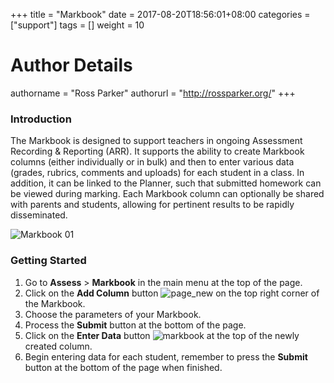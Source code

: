 +++
title = "Markbook"
date = 2017-08-20T18:56:01+08:00
categories = ["support"]
tags = []
weight = 10
# Author Details
authorname = "Ross Parker"
authorurl = "http://rossparker.org/"
+++

### Introduction

The Markbook is designed to support teachers in ongoing Assessment Recording & Reporting (ARR). It supports the ability to create Markbook columns (either individually or in bulk) and then to enter various data (grades, rubrics, comments and uploads) for each student in a class. In addition, it can be linked to the Planner, such that submitted homework can be viewed during marking. Each Markbook column can optionally be shared with parents and students, allowing for pertinent results to be rapidly disseminated.

![Markbook 01](https://gibbonedu.org/wp-content/uploads/2014/02/Markbook-01.png)

### Getting Started

1.  Go to **Assess** > **Markbook** in the main menu at the top of the page.
2.  Click on the **Add Column** button ![page_new](https://gibbonedu.org/wp-content/uploads/2012/12/page_new.gif?classes=inline) on the top right corner of the Markbook.
3.  Choose the parameters of your Markbook.
4.  Process the **Submit** button at the bottom of the page.
5.  Click on the **Enter Data** button ![markbook](https://gibbonedu.org/wp-content/uploads/2014/02/markbook.gif?classes=inline) at the top of the newly created column.
6.  Begin entering data for each student, remember to press the **Submit** button at the bottom of the page when finished.
